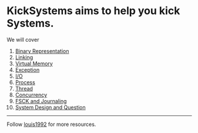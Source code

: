 KickSystems aims to help you kick Systems.
=======

We will cover

1. [Binary Representation](./binary_representation.md)
2. [Linking](./linking.md)
3. [Virtual Memory](virtual_memory.md)
4. [Exception](./exception.md)
5. [I/O](./io.md)
6. [Process](./process.md)
7. [Thread](./thread.md)
8. [Concurrency](./concurrency.md)
9. [FSCK and Journaling](./fsck_and_journaling.md)
10. [System Design and Question](./system_design.md)

***
Follow [louis1992](https://github.com/gzc) for more resources.